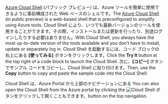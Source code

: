 <span data-ttu-id="12adb-101">[Azure Cloud Shell](https://docs.microsoft.com/azure/cloud-shell/quickstart) (パブリック プレビュー) は、Azure ツールを簡単に使用できるように事前構成された Web ベースのシェルです。</span><span class="sxs-lookup"><span data-stu-id="12adb-101">The [Azure Cloud Shell](https://docs.microsoft.com/azure/cloud-shell/quickstart) (in public preview) is a web-based shell that is preconfigured to simplify using Azure tools.</span></span> <span data-ttu-id="12adb-102">Cloud Shell により、いつでも最新バージョンのツールを使用することができます。その際、インストールまたは更新を行ったり、別途ログインしたりする必要はありません。</span><span class="sxs-lookup"><span data-stu-id="12adb-102">With Cloud Shell, you always have the most up-to-date version of the tools available and you don’t have to install, update or separately log in.</span></span> <span data-ttu-id="12adb-103">Cloud Shell を起動するには、コード ブロックの右上にある **[使ってみる]** ボタンをクリックします。</span><span class="sxs-lookup"><span data-stu-id="12adb-103">Click the **Try It** button at the top right of a code block to launch the Cloud Shell.</span></span> <span data-ttu-id="12adb-104">次に、**[コピー]** ボタンでサンプル コードをコピーし、Cloud Shell に貼り付けます。</span><span class="sxs-lookup"><span data-stu-id="12adb-104">Then, use the **Copy** button to copy and paste the sample code into the Cloud Shell.</span></span>

<span data-ttu-id="12adb-105">Cloud Shell は、Azure Portal から上部のナビゲーションにある </span><span class="sxs-lookup"><span data-stu-id="12adb-105">You can also open the Cloud Shell from the Azure portal by clicking the</span></span> ![Cloud Shell](../media/cloud-shell-try-it/cs-button.png) <span data-ttu-id="12adb-107">ボタンをクリックして開くこともできます。</span><span class="sxs-lookup"><span data-stu-id="12adb-107">button on the top navigation.</span></span> 
 



